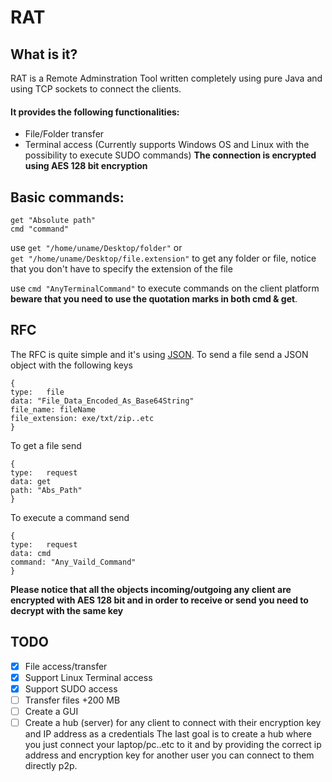 # RAT
## What is it?
RAT is a Remote Adminstration Tool written completely using pure Java and using TCP sockets to connect the clients.
#### It provides the following functionalities:
- File/Folder transfer
- Terminal access (Currently supports Windows OS and Linux with the possibility to execute SUDO commands)
**The connection is encrypted using AES 128 bit encryption**
## Basic commands:
```
get "Absolute path"
cmd "command"
```
use `get "/home/uname/Desktop/folder"` or  
`get "/home/uname/Desktop/file.extension"` to get any folder or file, notice that you don't have to specify the extension of the file

use `cmd "AnyTerminalCommand"` to execute commands on the client platform
**beware that you need to use the quotation marks in both cmd & get**.
## RFC 
The RFC is quite simple and it's using [JSON](https://github.com/stleary/JSON-java).
To send a file send a JSON object with the following keys
```
{
type:   file
data: "File_Data_Encoded_As_Base64String"
file_name: fileName
file_extension: exe/txt/zip..etc
}
```
To get a file send

```
{
type:   request
data: get
path: "Abs_Path"
}
```
To execute a command send

```
{
type:   request
data: cmd
command: "Any_Vaild_Command"
}
```
**Please notice that all the objects incoming/outgoing any client are encrypted with AES 128 bit and in order to receive or send you need to decrypt with the same key**

## TODO
- [x] File access/transfer
- [x] Support Linux Terminal access
- [x] Support SUDO access
- [ ] Transfer files +200 MB
- [ ] Create a GUI
- [ ] Create a hub (server) for any client to connect with their encryption key and IP address as a credentials
The last goal is to create a hub where you just connect your laptop/pc..etc to it and by providing the correct ip address and encryption key for another user you can connect to them directly p2p.

